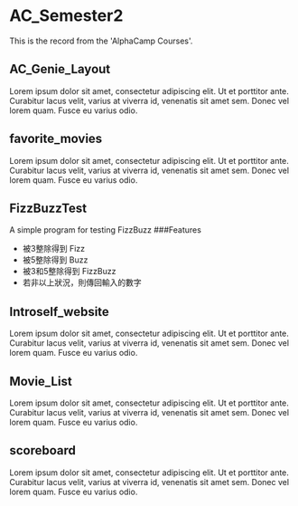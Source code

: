 # AC_Semester2
This is the record from the 'AlphaCamp Courses'. 

## AC_Genie_Layout
Lorem ipsum dolor sit amet, consectetur adipiscing elit. Ut et porttitor ante. Curabitur lacus velit, varius at viverra id, venenatis sit amet sem. Donec vel lorem quam. Fusce eu varius odio. 

## favorite_movies
Lorem ipsum dolor sit amet, consectetur adipiscing elit. Ut et porttitor ante. Curabitur lacus velit, varius at viverra id, venenatis sit amet sem. Donec vel lorem quam. Fusce eu varius odio. 

## FizzBuzzTest
A simple program for testing FizzBuzz
###Features
* 被3整除得到 Fizz
* 被5整除得到 Buzz
* 被3和5整除得到 FizzBuzz
* 若非以上狀況，則傳回輸入的數字

## Introself_website
Lorem ipsum dolor sit amet, consectetur adipiscing elit. Ut et porttitor ante. Curabitur lacus velit, varius at viverra id, venenatis sit amet sem. Donec vel lorem quam. Fusce eu varius odio. 

## Movie_List
Lorem ipsum dolor sit amet, consectetur adipiscing elit. Ut et porttitor ante. Curabitur lacus velit, varius at viverra id, venenatis sit amet sem. Donec vel lorem quam. Fusce eu varius odio. 

## scoreboard
Lorem ipsum dolor sit amet, consectetur adipiscing elit. Ut et porttitor ante. Curabitur lacus velit, varius at viverra id, venenatis sit amet sem. Donec vel lorem quam. Fusce eu varius odio. 
